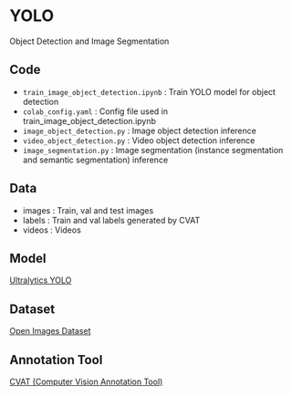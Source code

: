 # YOLO
Object Detection and Image Segmentation
<br>

## Code
* `train_image_object_detection.ipynb` : Train YOLO model for object detection
* `colab_config.yaml` : Config file used in train_image_object_detection.ipynb
* `image_object_detection.py` : Image object detection inference
* `video_object_detection.py` : Video object detection inference
* `image_segmentation.py` : Image segmentation (instance segmentation and semantic segmentation) inference

## Data
* images : Train, val and test images
* labels : Train and val labels generated by CVAT
* videos : Videos

## Model
[Ultralytics YOLO](https://github.com/ultralytics/ultralytics)

## Dataset
[Open Images Dataset](https://storage.googleapis.com/openimages/web/visualizer/index.html)

## Annotation Tool
[CVAT (Computer Vision Annotation Tool)](https://www.cvat.ai/)
